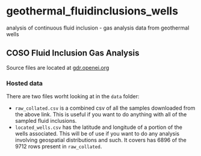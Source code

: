 # geothermal_fluidinclusions_wells
analysis of continuous fluid inclusion - gas analysis data from geothermal wells

## COSO Fluid Inclusion Gas Analysis

Source files are located at [gdr.openei.org](https://gdr.openei.org/submissions/191)

### Hosted data
There are two files worht looking at in the `data` folder:
 - `raw_collated.csv` is a combined csv of all the samples downloaded from the above link. This is useful if you want to do anything with all of the sampled fluid inclusions.
 - `located_wells.csv` has the latitude and longitude of a portion of the wells associated. This will be of use if you want to do any analysis involving geospatial distributions and such. It covers has 6896 of the 9712 rows present in `raw_collated`.
 